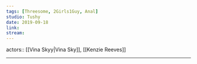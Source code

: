 ```yaml
---
tags: [Threesome, 2Girls1Guy, Anal]
studio: Tushy
date: 2019-09-18
link: 
stream: 
---
```

actors:: [[Vina Skyy|Vina Sky]], [[Kenzie Reeves]]
***
